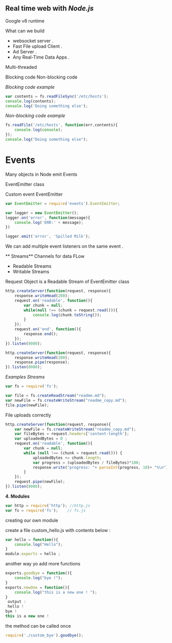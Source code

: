 ## Real time web with *Node.js*

Google v8 runtime

What can we build

* websocket server .
* Fast File upload Client .
* Ad Server .
* Any Real-Time Data Apps .


Multi-threaded

Blocking code
Non-blocking code

_Blocking code example_

```javascript
var contents = fs.readFileSync('/etc/hosts');
console.log(contents);
console.log('Doing something else');
```
 _Non-blocking code example_

```javascript
fs.readFile('/etc/hosts', function(err,contents){
    console.log(console);
});
console.log("Doing something else");
```


# **Events**

Many objects in Node emit Events

EventEmitter class

Custom event EventEmitter

```javascript
var EventEmitter = require('events').EventEmitter;

var logger = new EventEmitter();
logger.on('error', function(message){
    console.log('ERR:' + message);
})

logger.emit('error', 'Spilled Milk');
```
We can add multiple event listeners on the same event .


** Streams**
Channels for data FLow

* Readable Streams
* Writable Streams

Request Object is a Readable Stream of EventEmitter class

```javascript
http.createServer(function(request, response){
    response.writeHead(200);
    request.on('readable', function(){
        var chunk = null;
        while(null !== (chunk = request.read())){
            console.log(chunk.toString());
        }
    });
    request.on('end', function(){
        response.end();
    });
}).listen(8080);

```

```javascript
http.createServer(function(request, response){
    response.writeHead(200);
    response.pipe(response);
}).listen(8080);

```
_Examples Streams_

```javascript
var fs = require('fs');

var file = fs.createReadStream("readme.md");
var newFile = fs.createWriteStream("readme_copy.md");
file.pipe(newFile);
```


File uploads correctly


```javascript
http.createServer(function(request, response){
    var newFile = fs.createWriteStream("readme_copy.md");
    var fileBytes = request.headers['content-length'];
    var uploadedBytes = 0 ;
    request.on('readable', function(){
        var chunk = null;
        while (null !== (chunk = request.read())) {
            uploadedBytes += chunk.length;
            var progress = (uploadedBytes / fileBytes)*100;
            response.write("progress: "+ parseInt(progress, 10)+ "%\n") ;
        }
    });
    request.pipe(newFile);
}).listen(8080);
```
**4. Modules**

```javascript
var http = require('http'); //http.js
var fs = require('fs');    // fs.js
```

creating our own module

create a file custom_hello.js with contents below :

```javascript
var hello = function(){
    console.log("Hello");
}
module.exports = hello ;
```
another way yo add more functions

```javascript
exports.goodbye = function(){
    console.log("bye !");
}
exports.newOne = function(){
    console.log("this is a new one ! ");
}
 output :
 hello !
bye !
this is a new one !
```

the method can be called once

```javascript
require('./custom_bye').goodbye();
```
